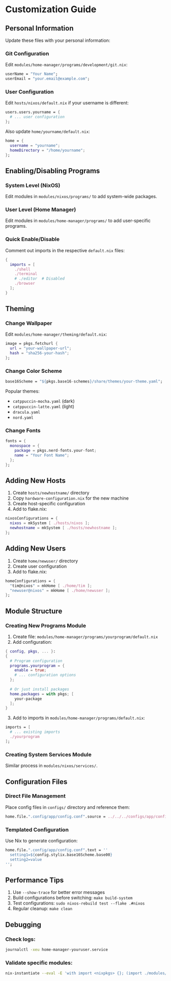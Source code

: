 # Customization Guide

## Personal Information

Update these files with your personal information:

### Git Configuration
Edit `modules/home-manager/programs/development/git.nix`:
```nix
userName = "Your Name";
userEmail = "your.email@example.com";
```

### User Configuration  
Edit `hosts/nixos/default.nix` if your username is different:
```nix
users.users.yourname = {
  # ... user configuration
};
```

Also update `home/yourname/default.nix`:
```nix
home = {
  username = "yourname";
  homeDirectory = "/home/yourname";
};
```

## Enabling/Disabling Programs

### System Level (NixOS)
Edit modules in `modules/nixos/programs/` to add system-wide packages.

### User Level (Home Manager)
Edit modules in `modules/home-manager/programs/` to add user-specific programs.

### Quick Enable/Disable
Comment out imports in the respective `default.nix` files:

```nix
{
  imports = [
    ./shell
    ./terminal
    # ./editor  # Disabled
    ./browser
  ];
}
```

## Theming

### Change Wallpaper
Edit `modules/home-manager/theming/default.nix`:
```nix
image = pkgs.fetchurl {
  url = "your-wallpaper-url";
  hash = "sha256-your-hash";
};
```

### Change Color Scheme
```nix
base16Scheme = "${pkgs.base16-schemes}/share/themes/your-theme.yaml";
```

Popular themes:
- `catppuccin-mocha.yaml` (dark)
- `catppuccin-latte.yaml` (light)
- `dracula.yaml`
- `nord.yaml`

### Change Fonts
```nix
fonts = {
  monospace = {
    package = pkgs.nerd-fonts.your-font;
    name = "Your Font Name";
  };
};
```

## Adding New Hosts

1. Create `hosts/newhostname/` directory
2. Copy `hardware-configuration.nix` for the new machine
3. Create host-specific configuration
4. Add to flake.nix:

```nix
nixosConfigurations = {
  nixos = mkSystem [ ./hosts/nixos ];
  newhostname = mkSystem [ ./hosts/newhostname ];
};
```

## Adding New Users

1. Create `home/newuser/` directory
2. Create user configuration
3. Add to flake.nix:

```nix
homeConfigurations = {
  "tim@nixos" = mkHome [ ./home/tim ];
  "newuser@nixos" = mkHome [ ./home/newuser ];
};
```

## Module Structure

### Creating New Programs Module

1. Create file: `modules/home-manager/programs/yourprogram/default.nix`
2. Add configuration:

```nix
{ config, pkgs, ... }:
{
  # Program configuration
  programs.yourprogram = {
    enable = true;
    # ... configuration options
  };
  
  # Or just install packages
  home.packages = with pkgs; [
    your-package
  ];
}
```

3. Add to imports in `modules/home-manager/programs/default.nix`:

```nix
imports = [
  # ... existing imports
  ./yourprogram
];
```

### Creating System Services Module

Similar process in `modules/nixos/services/`.

## Configuration Files

### Direct File Management
Place config files in `configs/` directory and reference them:

```nix
home.file.".config/app/config.conf".source = ../../../configs/app/config.conf;
```

### Templated Configuration
Use Nix to generate configuration:

```nix
home.file.".config/app/config.conf".text = ''
  setting1=${config.stylix.base16Scheme.base00}
  setting2=value
'';
```

## Performance Tips

1. Use `--show-trace` for better error messages
2. Build configurations before switching: `make build-system`
3. Test configurations: `sudo nixos-rebuild test --flake .#nixos`
4. Regular cleanup: `make clean`

## Debugging

### Check logs:
```bash
journalctl -xeu home-manager-youruser.service
```

### Validate specific modules:
```bash
nix-instantiate --eval -E 'with import <nixpkgs> {}; (import ./modules/your-module.nix { inherit config pkgs; })'
```